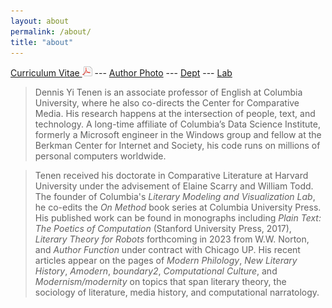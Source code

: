 ```yaml
---
layout: about
permalink: /about/
title: "about"
---
```


[Curriculum Vitae <img src="../public/pdf.png" />][5] --- [Author Photo][6] --- [Dept][7] ---
[Lab][8]

> Dennis Yi Tenen is an associate professor of English at Columbia University, where he also
co-directs the Center for Comparative Media. His research happens at the intersection of
people, text, and technology. A long-time affiliate of Columbia’s Data Science Institute,
formerly a Microsoft engineer in the Windows group and fellow at the Berkman Center for
Internet and Society, his code runs on millions of personal computers worldwide. 

> Tenen received his doctorate in Comparative Literature at Harvard University under the
advisement of Elaine Scarry and William Todd. The founder of Columbia's *Literary Modeling and
Visualization Lab*, he co-edits the *On Method* book series at Columbia University Press. His
published work can be found in monographs including *Plain Text: The Poetics of Computation*
(Stanford University Press, 2017), *Literary Theory for Robots* forthcoming in 2023 from W.W.
Norton, and *Author Function* under contract with Chicago UP. His recent articles appear on the
pages of *Modern Philology*, *New Literary History*, *Amodern*, *boundary2*, *Computational
Culture*, and *Modernism/modernity* on topics that span literary theory, the sociology of
literature, media history, and computational narratology.

[1]: http://english.columbia.edu
[2]: http://datascience.columbia.edu/new-media
[3]: http://www.sup.org/books/title/?id=26821
[4]: http://xpmethod.plaintext.in
[5]: https://github.com/denten/denten.github.io/raw/master/_includes/CV/imprints/denten-CV.pdf
[6]: https://github.com/denten/denten.github.io/blob/master/public/denten-profile-photo.jpg
[7]: http://english.columbia.edu/people/profile/453
[8]: http://xpmethod.columbia.edu/
